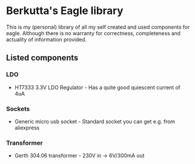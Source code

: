 # Berkutta's Eagle library

This is my (personal) library of all my self created and used components for eagle. Although there is no warranty for correctness, completeness and actuality of information provided.


## Listed components

### LDO
- HT7333 3.3V LDO Regulator - Has a quite good quiescent current of 4uA

### Sockets
- Generic micro usb socket - Standard socket you can get e.g. from aliexpress

### Transformer
- Gerth 304.06 transformer - 230V in -> 6V/300mA out 
